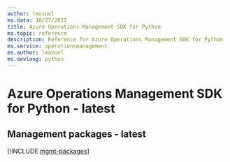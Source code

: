 ```yaml
---
author: lmazuel
ms.data: 10/27/2022
title: Azure Operations Management SDK for Python
ms.topic: reference
description: Reference for Azure Operations Management SDK for Python
ms.service: operationsmanagement
ms.author: lmazuel
ms.devlang: python
---
```

# Azure Operations Management SDK for Python - latest

## Management packages - latest
[!INCLUDE [mgmt-packages](operations-management-mgmt-index.md)]